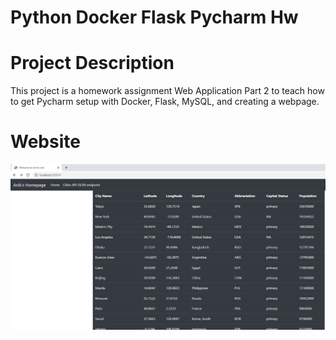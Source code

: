 # Python Docker Flask Pycharm Hw

# Project Description 
This project is a homework assignment Web Application Part 2 to teach how to get Pycharm setup with Docker, Flask, MySQL, and creating a webpage. 

# Website
![Website](/screenshots/website.PNG) 
